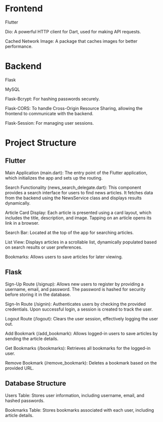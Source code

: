 # Frontend
Flutter

Dio: A powerful HTTP client for Dart, used for making API requests.

Cached Network Image: A package that caches images for better performance.

# Backend
Flask

MySQL

Flask-Bcrypt: For hashing passwords securely.

Flask-CORS: To handle Cross-Origin Resource Sharing, allowing the frontend to communicate with the backend.

Flask-Session: For managing user sessions.

# Project Structure
## Flutter
Main Application (main.dart): The entry point of the Flutter application, which initializes the app and sets up the routing.

Search Functionality (news_search_delegate.dart): This component provides a search interface for users to find news articles. It fetches data from the backend using the NewsService class and displays results dynamically.

Article Card Display: Each article is presented using a card layout, which includes the title, description, and image. Tapping on an article opens its link in a browser.

Search Bar: Located at the top of the app for searching articles.

List View: Displays articles in a scrollable list, dynamically populated based on search results or user preferences.

Bookmarks: Allows users to save articles for later viewing.

## Flask
Sign-Up Route (/signup): Allows new users to register by providing a username, email, and password. The password is hashed for security before storing it in the database.

Sign-In Route (/signin): Authenticates users by checking the provided credentials. Upon successful login, a session is created to track the user.

Logout Route (/logout): Clears the user session, effectively logging the user out.

Add Bookmark (/add_bookmark): Allows logged-in users to save articles by sending the article details.

Get Bookmarks (/bookmarks): Retrieves all bookmarks for the logged-in user.

Remove Bookmark (/remove_bookmark): Deletes a bookmark based on the provided URL.

## Database Structure
Users Table: Stores user information, including username, email, and hashed passwords.

Bookmarks Table: Stores bookmarks associated with each user, including article details.


